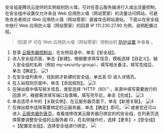 安全组是腾讯云提供的实例级别防火墙，可对任意云服务器进行入或出流量控制。在安全组中设置仅允许来自 Web 应用防火墙（网站管家）的流量访问网站，可避免攻击者绕过 Web 应用防火墙（网站管家）直接攻击网站源站。
下面以在安全组中放行 Web 应用防火墙（网站管家）的回源 IP 111.230.27.90 为例，说明配置过程。
> !回源 IP 可在 Web 应用防火墙（网站管家）控制台的 [防护设置](https://console.cloud.tencent.com/guanjia/waf/config) 中查看 。

1. 登录 [云服务器控制台](https://console.cloud.tencent.com/cvm/securitygroup)，在左侧目录中，单击【安全组】。
2. 进入安全组页面，单击【新建】，根据要求填写信息，模板选择【自定义】，输入安全组的名称（例如 my-security-group），填写相关备注，填写完成后，单击【确定】。
	![1](https://main.qcloudimg.com/raw/4e3811fd0a9159a42dae9fabbb129e40.png)
3. 在安全组列表中，找到刚才新建的安全组，单击其 ID 进入详情页。
4. 在入站规则页面中，单击【添加规则】。
	 ![2](https://main.qcloudimg.com/raw/cdbd21ae863f5cbe5f3d9f9ea95cb412.png)
5. 在弹出框中填写相关信息，类型选择 “HTTP（80）” ，来源中填写需要放行的回源 IP，根据需求填写端口及策略，填写完毕后，单击【完成】。
	 ![3](https://main.qcloudimg.com/raw/e3cc2bcd341b19a75704039944424665.png)
6. 单击选项卡中的【关联实例】，在云服务器页面下，单击【新增关联】。
	 ![4](https://main.qcloudimg.com/raw/3b2bfc07bd16ddafe2bb6663cd505c98.png)
7. 在弹出框中选择需要绑定的云服务器，单击【确定】即可。
	 ![](https://main.qcloudimg.com/raw/68164b6493907178984e5db43a39510c.png)
   或者您还可以进入 [云服务器列表页](https://console.cloud.tencent.com/cvm)，查看或修改某云服务器已绑定的的安全组，在列表页选择需要调整安全组的云服务器 ID，在右侧操作栏，选择【更多】>【安全组】>【配置安全组】，选择安全组进行绑定。
![](https://main.qcloudimg.com/raw/d49b9ae306c727ca42c0fc773ed07a6e.png)
